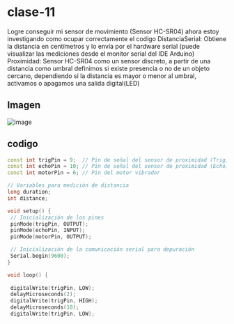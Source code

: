 # clase-11
Logre conseguir mi sensor de movimiento (Sensor HC-SR04) ahora estoy investigando como ocupar correctamente el codigo 
DistanciaSerial: Obtiene la distancia en centímetros y lo envía por el hardware serial (puede visualizar las mediciones desde el monitor serial del IDE Arduino)
Proximidad: Sensor HC-SR04 como un sensor discreto, a partir de una distancia como umbral definimos si existe presencia o no de un objeto cercano, dependiendo si la distancia es mayor o menor al umbral, activamos o apagamos una salida digital(LED)
## Imagen
  ![image](https://github.com/GermanGallardo/dis145/assets/164402341/67713a81-cd58-4f9d-9d26-d463b97063ad)
 ## codigo
 ```cpp
const int trigPin = 9;  // Pin de señal del sensor de proximidad (Trig)
const int echoPin = 10; // Pin de señal del sensor de proximidad (Echo)
const int motorPin = 6; // Pin del motor vibrador

// Variables para medición de distancia
long duration;
int distance;

void setup() {
  // Inicialización de los pines
  pinMode(trigPin, OUTPUT);
  pinMode(echoPin, INPUT);
  pinMode(motorPin, OUTPUT);

  // Inicialización de la comunicación serial para depuración
  Serial.begin(9600);
}

void loop() {
  
  digitalWrite(trigPin, LOW);
  delayMicroseconds(2);
  digitalWrite(trigPin, HIGH);
  delayMicroseconds(10);
  digitalWrite(trigPin, LOW);



